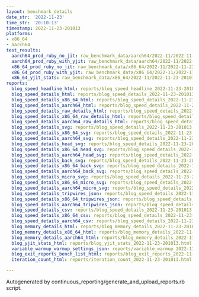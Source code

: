 ```yaml
---
layout: benchmark_details
date_str: '2022-11-23'
time_str: '20:10:13'
timestamp: 2022-11-23-201013
platforms:
- x86_64
- aarch64
test_results:
  aarch64_prod_ruby_no_jit: raw_benchmark_data/aarch64/2022-11/2022-11-23-201013_basic_benchmark_aarch64_prod_ruby_no_jit.json
  aarch64_prod_ruby_with_yjit: raw_benchmark_data/aarch64/2022-11/2022-11-23-201013_basic_benchmark_aarch64_prod_ruby_with_yjit.json
  x86_64_prod_ruby_no_jit: raw_benchmark_data/x86_64/2022-11/2022-11-23-201013_basic_benchmark_x86_64_prod_ruby_no_jit.json
  x86_64_prod_ruby_with_yjit: raw_benchmark_data/x86_64/2022-11/2022-11-23-201013_basic_benchmark_x86_64_prod_ruby_with_yjit.json
  x86_64_yjit_stats: raw_benchmark_data/x86_64/2022-11/2022-11-23-201013_basic_benchmark_x86_64_yjit_stats.json
reports:
  blog_speed_headline_html: reports/blog_speed_headline_2022-11-23-201013.html
  blog_speed_details_html: reports/blog_speed_details_2022-11-23-201013.html
  blog_speed_details_x86_64_html: reports/blog_speed_details_2022-11-23-201013.x86_64.html
  blog_speed_details_aarch64_html: reports/blog_speed_details_2022-11-23-201013.aarch64.html
  blog_speed_details_raw_details_html: reports/blog_speed_details_2022-11-23-201013.raw_details.html
  blog_speed_details_x86_64_raw_details_html: reports/blog_speed_details_2022-11-23-201013.x86_64.raw_details.html
  blog_speed_details_aarch64_raw_details_html: reports/blog_speed_details_2022-11-23-201013.aarch64.raw_details.html
  blog_speed_details_svg: reports/blog_speed_details_2022-11-23-201013.svg
  blog_speed_details_x86_64_svg: reports/blog_speed_details_2022-11-23-201013.x86_64.svg
  blog_speed_details_aarch64_svg: reports/blog_speed_details_2022-11-23-201013.aarch64.svg
  blog_speed_details_head_svg: reports/blog_speed_details_2022-11-23-201013.head.svg
  blog_speed_details_x86_64_head_svg: reports/blog_speed_details_2022-11-23-201013.x86_64.head.svg
  blog_speed_details_aarch64_head_svg: reports/blog_speed_details_2022-11-23-201013.aarch64.head.svg
  blog_speed_details_back_svg: reports/blog_speed_details_2022-11-23-201013.back.svg
  blog_speed_details_x86_64_back_svg: reports/blog_speed_details_2022-11-23-201013.x86_64.back.svg
  blog_speed_details_aarch64_back_svg: reports/blog_speed_details_2022-11-23-201013.aarch64.back.svg
  blog_speed_details_micro_svg: reports/blog_speed_details_2022-11-23-201013.micro.svg
  blog_speed_details_x86_64_micro_svg: reports/blog_speed_details_2022-11-23-201013.x86_64.micro.svg
  blog_speed_details_aarch64_micro_svg: reports/blog_speed_details_2022-11-23-201013.aarch64.micro.svg
  blog_speed_details_tripwires_json: reports/blog_speed_details_2022-11-23-201013.tripwires.json
  blog_speed_details_x86_64_tripwires_json: reports/blog_speed_details_2022-11-23-201013.x86_64.tripwires.json
  blog_speed_details_aarch64_tripwires_json: reports/blog_speed_details_2022-11-23-201013.aarch64.tripwires.json
  blog_speed_details_csv: reports/blog_speed_details_2022-11-23-201013.csv
  blog_speed_details_x86_64_csv: reports/blog_speed_details_2022-11-23-201013.x86_64.csv
  blog_speed_details_aarch64_csv: reports/blog_speed_details_2022-11-23-201013.aarch64.csv
  blog_memory_details_html: reports/blog_memory_details_2022-11-23-201013.html
  blog_memory_details_x86_64_html: reports/blog_memory_details_2022-11-23-201013.x86_64.html
  blog_memory_details_aarch64_html: reports/blog_memory_details_2022-11-23-201013.aarch64.html
  blog_yjit_stats_html: reports/blog_yjit_stats_2022-11-23-201013.html
  variable_warmup_warmup_settings_json: reports/variable_warmup_2022-11-23-201013.warmup_settings.json
  blog_exit_reports_bench_list_html: reports/blog_exit_reports_2022-11-23-201013.bench_list.html
  iteration_count_html: reports/iteration_count_2022-11-23-201013.html

---
```

Autogenerated by continuous_reporting/generate_and_upload_reports.rb script.
